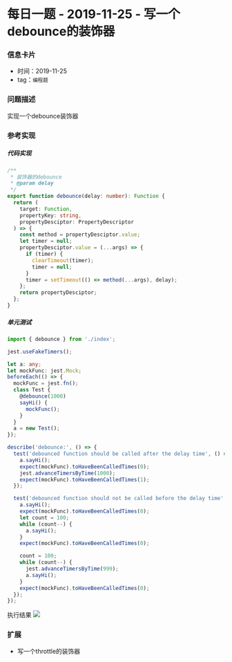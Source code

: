 # 每日一题 - 2019-11-25 - 写一个debounce的装饰器

### 信息卡片

- 时间：2019-11-25
- tag：`编程题`

### 问题描述
实现一个debounce装饰器

### 参考实现

##### 代码实现
```typescript
/**
 * 装饰器的debounce
 * @param delay
 */
export function debounce(delay: number): Function {
  return (
    target: Function,
    propertyKey: string,
    propertyDesciptor: PropertyDescriptor
  ) => {
    const method = propertyDesciptor.value;
    let timer = null;
    propertyDesciptor.value = (...args) => {
      if (timer) {
        clearTimeout(timer);
        timer = null;
      }
      timer = setTimeout(() => method(...args), delay);
    };
    return propertyDesciptor;
  };
}
```

##### 单元测试

``` typescript
import { debounce } from './index';

jest.useFakeTimers();

let a: any;
let mockFunc: jest.Mock;
beforeEach(() => {
  mockFunc = jest.fn();
  class Test {
    @debounce(1000)
    sayHi() {
      mockFunc();
    }
  }
  a = new Test();
});

describe('debounce:', () => {
  test('debounced function should be called after the delay time', () => {
    a.sayHi();
    expect(mockFunc).toHaveBeenCalledTimes(0);
    jest.advanceTimersByTime(1000);
    expect(mockFunc).toHaveBeenCalledTimes(1);
  });

  test('debounced function should not be called before the delay time', () => {
    a.sayHi();
    expect(mockFunc).toHaveBeenCalledTimes(0);
    let count = 100;
    while (count--) {
      a.sayHi();
    }
    expect(mockFunc).toHaveBeenCalledTimes(0);

    count = 100;
    while (count--) {
      jest.advanceTimersByTime(999);
      a.sayHi();
    }
    expect(mockFunc).toHaveBeenCalledTimes(0);
  });
});
```

执行结果
![](https://lucifer.ren/fe-interview/daily/assets/2019-11-25%20-%20%E5%86%99%E4%B8%80%E4%B8%AAdebounce%E7%9A%84%E8%A3%85%E9%A5%B0%E5%99%A8-unit-test.png)


### 扩展

- 写一个throttle的装饰器


